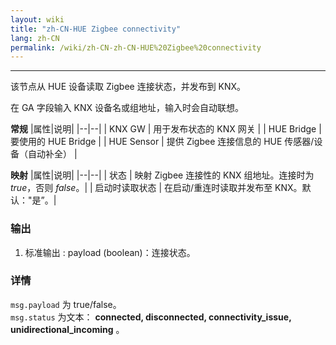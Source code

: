 ```yaml
---
layout: wiki
title: "zh-CN-HUE Zigbee connectivity"
lang: zh-CN
permalink: /wiki/zh-CN-zh-CN-HUE%20Zigbee%20connectivity
---
```

---

<p>该节点从 HUE 设备读取 Zigbee 连接状态，并发布到 KNX。</p>

在 GA 字段输入 KNX 设备名或组地址，输入时会自动联想。

**常规**
|属性|说明|
|--|--|
| KNX GW | 用于发布状态的 KNX 网关 |
| HUE Bridge | 要使用的 HUE Bridge |
| HUE Sensor | 提供 Zigbee 连接信息的 HUE 传感器/设备（自动补全） |

**映射**
|属性|说明|
|--|--|
| 状态 | 映射 Zigbee 连接性的 KNX 组地址。连接时为 _true_，否则 _false_。|
| 启动时读取状态 | 在启动/重连时读取并发布至 KNX。默认："是”。|

### 输出

1. 标准输出
: payload (boolean)：连接状态。

### 详情

`msg.payload` 为 true/false。\
`msg.status` 为文本： **connected, disconnected, connectivity\_issue, unidirectional\_incoming** 。
